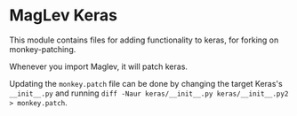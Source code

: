 # MagLev Keras

This module contains files for adding functionality to keras, for forking on monkey-patching.

Whenever you import Maglev, it will patch keras.

Updating the `monkey.patch` file can be done by changing the target Keras's `__init__.py`
and running `diff -Naur keras/__init__.py keras/__init__.py2 > monkey.patch`.